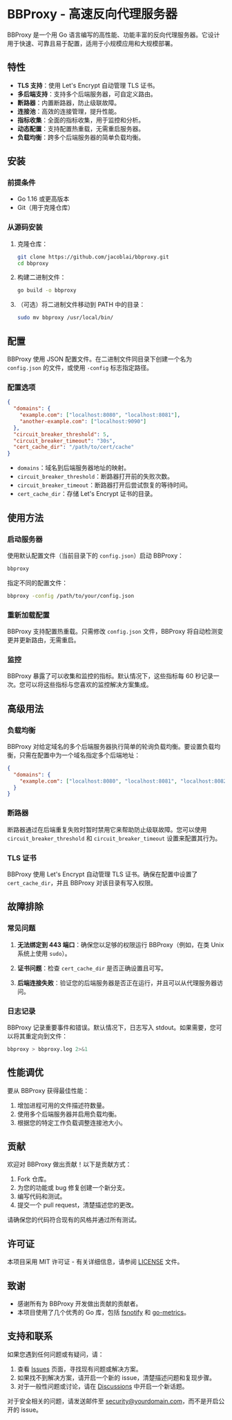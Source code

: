 # BBProxy - 高速反向代理服务器

BBProxy 是一个用 Go 语言编写的高性能、功能丰富的反向代理服务器。它设计用于快速、可靠且易于配置，适用于小规模应用和大规模部署。

## 特性

- **TLS 支持**：使用 Let's Encrypt 自动管理 TLS 证书。
- **多后端支持**：支持多个后端服务器，可自定义路由。
- **断路器**：内置断路器，防止级联故障。
- **连接池**：高效的连接管理，提升性能。
- **指标收集**：全面的指标收集，用于监控和分析。
- **动态配置**：支持配置热重载，无需重启服务器。
- **负载均衡**：跨多个后端服务器的简单负载均衡。

## 安装

### 前提条件

- Go 1.16 或更高版本
- Git（用于克隆仓库）

### 从源码安装

1. 克隆仓库：
   ```bash
   git clone https://github.com/jacoblai/bbproxy.git
   cd bbproxy
   ```

2. 构建二进制文件：
   ```bash
   go build -o bbproxy
   ```

3. （可选）将二进制文件移动到 PATH 中的目录：
   ```bash
   sudo mv bbproxy /usr/local/bin/
   ```

## 配置

BBProxy 使用 JSON 配置文件。在二进制文件同目录下创建一个名为 `config.json` 的文件，或使用 `-config` 标志指定路径。

### 配置选项

```json
{
  "domains": {
    "example.com": ["localhost:8080", "localhost:8081"],
    "another-example.com": ["localhost:9090"]
  },
  "circuit_breaker_threshold": 5,
  "circuit_breaker_timeout": "30s",
  "cert_cache_dir": "/path/to/cert/cache"
}
```

- `domains`：域名到后端服务器地址的映射。
- `circuit_breaker_threshold`：断路器打开前的失败次数。
- `circuit_breaker_timeout`：断路器打开后尝试恢复的等待时间。
- `cert_cache_dir`：存储 Let's Encrypt 证书的目录。

## 使用方法

### 启动服务器

使用默认配置文件（当前目录下的 `config.json`）启动 BBProxy：

```bash
bbproxy
```

指定不同的配置文件：

```bash
bbproxy -config /path/to/your/config.json
```

### 重新加载配置

BBProxy 支持配置热重载。只需修改 `config.json` 文件，BBProxy 将自动检测变更并更新路由，无需重启。

### 监控

BBProxy 暴露了可以收集和监控的指标。默认情况下，这些指标每 60 秒记录一次。您可以将这些指标与您喜欢的监控解决方案集成。

## 高级用法

### 负载均衡

BBProxy 对给定域名的多个后端服务器执行简单的轮询负载均衡。要设置负载均衡，只需在配置中为一个域名指定多个后端地址：

```json
{
  "domains": {
    "example.com": ["localhost:8080", "localhost:8081", "localhost:8082"]
  }
}
```

### 断路器

断路器通过在后端重复失败时暂时禁用它来帮助防止级联故障。您可以使用 `circuit_breaker_threshold` 和 `circuit_breaker_timeout` 设置来配置其行为。

### TLS 证书

BBProxy 使用 Let's Encrypt 自动管理 TLS 证书。确保在配置中设置了 `cert_cache_dir`，并且 BBProxy 对该目录有写入权限。

## 故障排除

### 常见问题

1. **无法绑定到 443 端口**：确保您以足够的权限运行 BBProxy（例如，在类 Unix 系统上使用 `sudo`）。

2. **证书问题**：检查 `cert_cache_dir` 是否正确设置且可写。

3. **后端连接失败**：验证您的后端服务器是否正在运行，并且可以从代理服务器访问。

### 日志记录

BBProxy 记录重要事件和错误。默认情况下，日志写入 stdout。如果需要，您可以将其重定向到文件：

```bash
bbproxy > bbproxy.log 2>&1
```

## 性能调优

要从 BBProxy 获得最佳性能：

1. 增加进程可用的文件描述符数量。
2. 使用多个后端服务器并启用负载均衡。
3. 根据您的特定工作负载调整连接池大小。

## 贡献

欢迎对 BBProxy 做出贡献！以下是贡献方式：

1. Fork 仓库。
2. 为您的功能或 bug 修复创建一个新分支。
3. 编写代码和测试。
4. 提交一个 pull request，清楚描述您的更改。

请确保您的代码符合现有的风格并通过所有测试。

## 许可证

本项目采用 MIT 许可证 - 有关详细信息，请参阅 [LICENSE](LICENSE) 文件。

## 致谢

- 感谢所有为 BBProxy 开发做出贡献的贡献者。
- 本项目使用了几个优秀的 Go 库，包括 [fsnotify](https://github.com/fsnotify/fsnotify) 和 [go-metrics](https://github.com/rcrowley/go-metrics)。

## 支持和联系

如果您遇到任何问题或有疑问，请：

1. 查看 [Issues](https://github.com/jacoblai/bbproxy/issues) 页面，寻找现有问题或解决方案。
2. 如果找不到解决方案，请开启一个新的 issue，清楚描述问题和复现步骤。
3. 对于一般性问题或讨论，请在 [Discussions](https://github.com/jacoblai/bbproxy/discussions) 中开启一个新话题。

对于安全相关的问题，请发送邮件至 security@yourdomain.com，而不是开启公开的 issue。